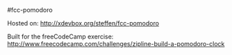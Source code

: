 #fcc-pomodoro

Hosted on:
http://xdevbox.org/steffen/fcc-pomodoro

Built for the freeCodeCamp exercise:
http://www.freecodecamp.com/challenges/zipline-build-a-pomodoro-clock

